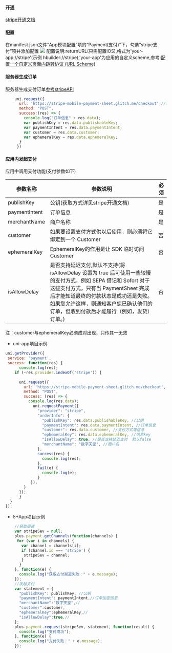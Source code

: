 #### 开通
[stripe开通文档](https://uniapp.dcloud.io/app-payment-stripe-open)

#### 配置
在manifest.json文件“App模块配置”项的“Payment(支付)”下，勾选“stripe支付”项并添加配置
![](https://partner-dcloud-native.oss-cn-hangzhou.aliyuncs.com/images/uniapp/payment/stripe_setup_manifest_info.png)
配置说明:returnURL(只需配置iOS),格式为'your-app://stripe'(示例 hbuilder://stripe),'your-app'为应用的自定义scheme,参考:[配置一个自定义页面内跳转协议 (URL Scheme)](https://ask.dcloud.net.cn/article/64)#### 服务器生成订单
服务器生成支付订单[参考stripeAPI](https://stripe.com/docs/payments/accept-a-payment)

```  js
    uni.request({
      url: 'https://stripe-mobile-payment-sheet.glitch.me/checkout',//仅为示例
      method: "POST", 
      success:(res) => {
        console.log("订单信息" + res.data);
        var publishKey = res.data.publishableKey;
        var paymentIntent = res.data.paymentIntent; 
        var customer = res.data.customer;
        var ephemeralKey = res.data.ephemeralKey;
      }
	 })
```

#### 应用内发起支付
应用中调用支付功能(支付参数如下)
    
| 参数名称    | 参数说明 | 必须 | 
|-------------|-------|-----|
| publishKey    | 公钥(获取方式详见stripe开通文档) | 是  |
| paymentIntent     | 订单信息  | 是 | 
| merchantName | 商户名称 |是 |
| customer  | 如果要设置支付方式供以后使用，则必须将它绑定到一个 Customer | 否 |
| ephemeralKey    | EphemeralKey的作用是让 SDK 临时访问 Customer   | 否 |
| isAllowDelay    | 是否支持延迟支付,默认不支持(将 isAllowDelay 设置为 true 后可使用一些较慢的支付方式，例如 SEPA 借记和 Sofort 对于这些支付方式，只有当 PaymentSheet 完成后才能知道最终的付款状态是成功还是失败。如果您允许这样，则通知客户您已确认他们的订单，但收到付款后才能履行（例如，发货）订单。)   | 否 |

注：customer与ephemeralKey必须成对出现，只传其一无效
  * uni-app项目示例
  ``` js
  uni.getProvider({
   service: 'payment',
   success: function(res) {
		console.log(res);
      if (~res.provider.indexOf('stripe')) {
      
        uni.request({
          url: 'https://stripe-mobile-payment-sheet.glitch.me/checkout',
          method: "POST",
          success: (res) => {
            console.log(res.data);
              uni.requestPayment({
                "provider": "stripe",
                "orderInfo": {
                  "publishKey": res.data.publishableKey, //公钥
                  "paymentIntent": res.data.paymentIntent, //订单信息
                  "customer": res.data.customer, //支付方式等信息
                  "ephemeralKey": res.data.ephemeralKey, //信息key
                  "isAllowDelay": true, //是否支持延迟支付  默认false
                  "merchantName": "数字天堂", //商户名
                },
                success(res) {
                  console.log(res);
                },
                fail(e) {
                  console.log(e);
                }
             });
          }
		});
		}
	}
  });
  ```

  * 5+App项目示例
``` js
    //获取渠道
    var stripeSev = null;
    plus.payment.getChannels(function(channels) {
     for (var i in channels) {
       var channel = channels[i];
       if (channel.id === 'stripe') {
        stripeSev = channel;
       }
	  }
	}, function(e) {
	  console.log("获取支付渠道失败：" + e.message);
	});
	//发起支付
    var statement = {
      "publishKey": publishKey, //公钥
      "paymentIntent": paymentIntent,//订单加密信息
      "merchantName":"数字天堂",//  
      "customer":customer,
      "ephemeralKey":ephemeralKey,//
      "isAllowDelay":true,//
    };
    plus.payment.request(stripeSev, statement, function(result) {
      console.log("支付成功");
    }, function(e) {
      console.log("支付失败：" + e.message);
    });
```

